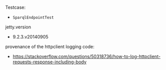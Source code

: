 Testcase:
* `SparqlEndpointTest` 

jetty.version
* 9.2.3.v20140905

provenance of the httpclient logging code:
* https://stackoverflow.com/questions/50318736/how-to-log-httpclient-requests-response-including-body